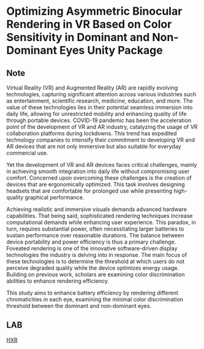 # Optimizing Asymmetric Binocular Rendering in VR Based on Color Sensitivity in Dominant and Non-Dominant Eyes Unity Package

## Note

Virtual Reality (VR) and Augmented Reality (AR) are rapidly evolving technologies, capturing significant attention across various industries such as entertainment, scientific research, medicine, education, and more. The value of these technologies lies in their potential seamless immersion into daily life, allowing for unrestricted mobility and enhancing quality of life through portable devices. COVID-19 pandemic has been the acceleration point of the development of VR and AR industry, catalyzing the usage of VR collaboration platforms during lockdowns. This trend has expedited technology companies to intensify their commitment to developing VR and AR devices that are not only immersive but also suitable for everyday commercial use. 

Yet the development of VR and AR devices faces critical challenges, mainly in achieving smooth integration into daily life without compromising user comfort. Concerned upon overcoming these challenges is the creation of devices that are ergonomically optimized. This task involves designing headsets that are comfortable for prolonged use while presenting high-quality graphical performance. 

Achieving realistic and immersive visuals demands advanced hardware capabilities. That being said, sophisticated rendering techniques increase computational demands while enhancing user experience. This paradox, in turn, requires substantial power, often necessitating larger batteries to sustain performance over reasonable durations. The balance between device portability and power efficiency is thus a primary challenge. Foveated rendering is one of the innovative software-driven display technologies the industry is delving into in response. The main focus of these technologies is to determine the threshold at which users do not perceive degraded quality while the device optimizes energy usage. Building on previous work, scholars are examining color discrimination abilities to enhance rendering efficiency.

This study aims to enhance battery efficiency by rendering different chromaticities in each eye, examining the minimal color discrimination threshold between the dominant and non-dominant eyes.

## LAB
[HXR](https://hxr.khu.ac.kr/home)
